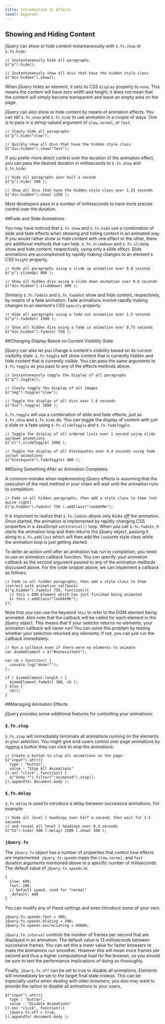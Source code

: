 ```yaml
---
title: Introduction to Effects
level: beginner
---
```


## Showing and Hiding Content

jQuery can show or hide content instantaneously with `$.fn.show` or `$.fn.hide`:

```
// Instantaneously hide all paragraphs
$("p").hide();

// Instantaneously show all divs that have the hidden style class
$("div.hidden").show();
```

When jQuery hides an element, it sets its CSS `display` property to `none`. This means the content will have 
zero width and height; it does not mean that the content will simply become transparent and leave an empty area on the page.

jQuery can also show or hide content by means of animation effects.  You can tell 
`$.fn.show` and `$.fn.hide` to use animation in a couple of ways.  One is to pass 
in a string-valued argument of `slow`, `normal`, or `fast`:

```
// Slowly hide all paragraphs
$("p").hide("slow");

// Quickly show all divs that have the hidden style class
$("div.hidden").show("fast");
```

If you prefer more direct control over the duration of the animation effect, you 
can pass the desired duration in milliseconds to `$.fn.show` and `$.fn.hide`:

```
// Hide all paragraphs over half a second
$("p").hide( 500 );

// Show all divs that have the hidden style class over 1.25 seconds
$("div.hidden").show( 1250 );
```

Most developers pass in a number of milleseconds to have more precise control 
over the duration.

##Fade and Slide Animations

You may have noticed that `$.fn.show` and `$.fn.hide` use a combination of slide and fade effects 
when showing and hiding content in an animated way.  If you would rather show or hide content with 
one effect or the other, there are additional methods that can help.  `$.fn.slideDown` and `$.fn.slideUp` 
show and hide content, respectively, using only a slide effect.  Slide animations are accomplished by 
rapidly making changes to an element's CSS `height` property.

```
// Hide all paragraphs using a slide up animation over 0.8 seconds
$("p").slideUp( 800 );

// Show all hidden divs using a slide down animation over 0.6 seconds
$("div.hidden").slideDown( 600 );
``` 

Similarly `$.fn.fadeIn` and `$.fn.fadeOut` show and hide content, respectively, by means of a fade 
animation.  Fade animations involve rapidly making changes to an element's CSS `opacity` property.

```
// Hide all paragraphs using a fade out animation over 1.5 seconds
$("p").fadeOut( 1500 );

// Show all hidden divs using a fade in animation over 0.75 seconds
$("div.hidden").fadeIn( 750 );
``` 

##Changing Display Based on Current Visibility State

jQuery can also let you change a content's visibility based on its current visibility state.  `$.fn.toggle` 
will show content that is currently hidden and hide content that is currently visible.  You can pass the 
same arguments to `$.fn.toggle` as you pass to any of the effects methods above.

```
// Instantaneously toggle the display of all paragraphs
$("p").toggle();

// Slowly toggle the display of all images
$("img").toggle("slow");

// Toggle the display of all divs over 1.8 seconds
$("div").toggle( 1800 );
```

`$.fn.toggle` will use a combination of slide and fade effects, just as `$.fn.show` and `$.fn.hide` do.  You can 
toggle the display of content with just a slide or a fade using `$.fn.slideToggle` and `$.fn.fadeToggle`.

```
// Toggle the display of all ordered lists over 1 second using slide up/down animations
$("ol").slideToggle( 1000 );

// Toggle the display of all blockquotes over 0.4 seconds using fade in/out animations
$("blockquote").fadeToggle( 400 );
```

##Doing Something After an Animation Completes

A common mistake when implementing jQuery effects is assuming that the execution of the next method in your
chain will wait until the animation runs to completion. 

```
// Fade in all hidden paragraphs; then add a style class to them (not quite right)
$("p.hidden").fadeIn( 750 ).addClass("lookAtMe");
```

It is important to realize that `$.fn.fadeIn` above only *kicks off* the animation.  Once started, the
animation is implemented by rapidly changing CSS properties in a JavaScript `setInterval()` loop.  When 
you call `$.fn.fadeIn`, it starts the animation loop and then returns the jQuery object, passing it along 
to `$.fn.addClass` which will then add the `lookAtMe` style class while the animation loop is just 
getting started.

To defer an action until after an animation has run to completion, you need to use an animation callback
function.  You can specify your animation callback as the second argument passed to any of the 
animation methods discussed above.  For the code snippet above, we can implement a callback as follows:

```
// Fade in all hidden paragraphs; then add a style class to them (correct with animation callback)
$("p.hidden").fadeIn( 750, function(){
  // this = DOM element which has just finished being animated	
  $( this ).addClass("lookAtMe");
});
```

Note that you can use the keyword `this` to refer to the DOM element being animated.  Also note
that the callback will be called for each element in the jQuery object.  This means that if your 
selector returns no elements, your animation callback will never run! You can solve this problem by 
testing whether your selection returned any elements; if not, you can just run the callback immediately.

```
// Run a callback even if there were no elements to animate
var $someElement = $("#nonexistent");

var cb = function() {
  console.log("done!"");
};

if ( $someElement.length ) {
  $someElement.fadeIn( 300, cb );
} else {
  cb();
}
```

##Managing Animation Effects

jQuery provides some additional features for controlling your animations:

### `$.fn.stop`

`$.fn.stop` will immediately terminate all animations running on the elements in your selection.  You might give
end-users control over page animations by rigging a button they can click to stop the animations.

```
// Create a button to stop all animations on the page:
$("input").attr({
  type : "button",
  value : "Stop All Animations"
}).on( "click", function() {
  $("body *").filter(":animated").stop();
}).appendTo( document.body );
```

### `$.fn.delay`

`$.fn.delay` is used to introduce a delay between successive animations.  For example:

```
// Hide all level 1 headings over half a second; then wait for 1.5 seconds 
// and reveal all level 1 headings over 0.3 seconds
$("h1").hide( 500 ).delay( 1500 ).show( 300 );
```

### `jQuery.fx`

The `jQuery.fx` object has a number of properties that control how effects are implemented. `jQuery.fx.speeds` maps 
the `slow`, `normal`, and `fast` duration arguments mentioned above to a specific 
number of milliseconds.  The default value of `jQuery.fx.speeds` is:

```
{
  slow: 600,
  fast: 200,
  // Default speed, used for "normal"
  _default: 400
}
```

You can modify any of these settings and even introduce some of your own:

```
jQuery.fx.speeds.fast = 300;
jQuery.fx.speeds.blazing = 100;
jQuery.fx.speeds.excruciating = 60000;
```

`jQuery.fx.interval` controls the number of frames per second that are 
displayed in an animation.  The default value is 13 milliseconds between 
successive frames.  You can set this a lower value for faster browsers 
to make the animations run smoother.  However this will mean more frames 
per second and thus a higher computational load for the browser, so you 
should be sure to test the performance implications of doing so thoroughly.

Finally, `jQuery.fx.off` can be set to true to disable all animations. Elements
will immediately be set to the target final state instead.  This can be
especially useful when dealing with older browsers; you also may want to
provide the option to disable all animations to your users.

```
$("input").attr({
  type : "button",
  value : "Disable Animations"
}).on( "click", function(){
  jQuery.fx.off = true;
}).appendTo( document.body );
```
